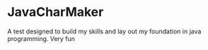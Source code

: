 # JavaCharMaker
A test designed to build my skills and lay out my foundation in java programming.
Very fun
